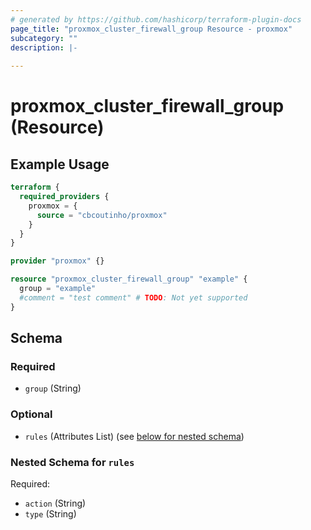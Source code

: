 ```yaml
---
# generated by https://github.com/hashicorp/terraform-plugin-docs
page_title: "proxmox_cluster_firewall_group Resource - proxmox"
subcategory: ""
description: |-
  
---
```


# proxmox_cluster_firewall_group (Resource)



## Example Usage

```terraform
terraform {
  required_providers {
    proxmox = {
      source = "cbcoutinho/proxmox"
    }
  }
}

provider "proxmox" {}

resource "proxmox_cluster_firewall_group" "example" {
  group = "example"
  #comment = "test comment" # TODO: Not yet supported
}
```

<!-- schema generated by tfplugindocs -->
## Schema

### Required

- `group` (String)

### Optional

- `rules` (Attributes List) (see [below for nested schema](#nestedatt--rules))

<a id="nestedatt--rules"></a>
### Nested Schema for `rules`

Required:

- `action` (String)
- `type` (String)

